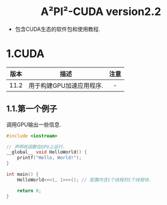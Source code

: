 # <center>A²PI²-CUDA version2.2</center>

* 包含CUDA生态的软件包和使用教程.

# 1.CUDA

| 版本 |           描述           | 注意 |
| :--: | :----------------------: | :--: |
| 11.2 | 用于构建GPU加速应用程序. |  -   |

## 1.1.第一个例子

调用GPU输出一些信息.

```c++
#include <iostream>

// 声明核函数在GPU上运行.
__global__ void HelloWorld() {
    printf("Hello, World!");
}

int main() {
    HelloWorld<<<1, 1>>>(); // 配置内含1个线程的1个线程块.

    return 0;
}
```
